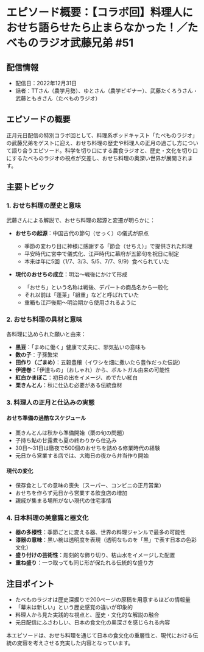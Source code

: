 # エピソード概要：【コラボ回】料理人におせち語らせたら止まらなかった！／たべものラジオ武藤兄弟 #51

## 配信情報
- 配信日：2022年12月31日
- 話者：TTさん（農学月勢）、ゆとさん（農学ビギナー）、武藤たくろうさん・武藤ともきさん（たべものラジオ）

## エピソードの概要

正月元日配信の特別コラボ回として、料理系ポッドキャスト「たべものラジオ」の武藤兄弟をゲストに迎え、おせち料理の歴史や料理人の正月の過ごし方について語り合うエピソード。科学を切り口にする農食ラジオと、歴史・文化を切り口にするたべものラジオの視点が交差し、おせち料理の奥深い世界が展開されます。

## 主要トピック

### 1. おせち料理の歴史と意味
武藤さんによる解説で、おせち料理の起源と変遷が明らかに：

- **おせちの起源**：中国古代の節句（せっく）の儀式が原点
  - 季節の変わり目に神様に感謝する「節会（せちえ）」で提供された料理
  - 平安時代に宮中で儀式化、江戸時代に幕府が五節句を祝日に制定
  - 本来は年に5回（1/7、3/3、5/5、7/7、9/9）食べられていた

- **現代のおせちの成立**：明治〜戦後にかけて形成
  - 「おせち」という名称は戦後、デパートの商品名から一般化
  - それ以前は「蓬莱」「組重」などと呼ばれていた
  - 重箱も江戸後期〜明治期から使用されるように

### 2. おせち料理の具材と意味
各料理に込められた願いと由来：

- **黒豆**：「まめに働く」健康で丈夫に、邪気払いの意味も
- **数の子**：子孫繁栄
- **田作り（ごまめ）**：五穀豊穣（イワシを畑に撒いたら豊作だった伝説）
- **伊達巻**：「伊達もの」（おしゃれ）から、ポルトガル由来の可能性
- **紅白かまぼこ**：初日の出をイメージ、めでたい紅白
- **栗きんとん**：秋に仕込む必要がある伝統食材

### 3. 料理人の正月と仕込みの実態

#### おせち準備の過酷なスケジュール
- 栗きんとんは秋から準備開始（栗の旬の問題）
- 子持ち鮎の甘露煮も夏の終わりから仕込み
- 30日〜31日は徹夜で500個のおせちを詰める修業時代の経験
- 元日から営業する店では、大晦日の夜から弁当作り開始

#### 現代の変化
- 保存食としての意味の喪失（スーパー、コンビニの正月営業）
- おせちを作らず元日から営業する飲食店の増加
- 親戚が集まる場所がない現代の住宅事情

### 4. 日本料理の美意識と器文化

- **器の多様性**：季節ごとに変える器、世界の料理ジャンルで最多の可能性
- **漆器の意味**：黒い椀は透明度を表現（透明なものを「黒」で表す日本の色彩文化）
- **盛り付けの芸術性**：彫刻的な飾り切り、枯山水をイメージした配置
- **重ね盛り**：一つ取っても同じ形が保たれる伝統的な盛り方

## 注目ポイント

- たべものラジオは歴史深掘りで200ページの原稿を用意するほどの情報量
- 「幕末は新しい」という歴史感覚の違いが印象的
- 料理人から見た実践的な視点と、歴史・文化的な解説の融合
- 元日配信にふさわしい、日本の食文化の奥深さを感じられる内容

本エピソードは、おせち料理を通じて日本の食文化の重層性と、現代における伝統の変容を考えさせる充実した内容となっています。